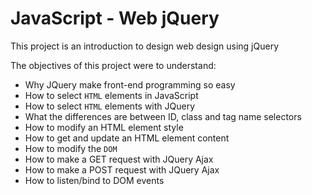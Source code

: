 # JavaScript - Web jQuery

This project is an introduction to design web design using jQuery

The objectives of this project were to understand:

- Why JQuery make front-end programming so easy
- How to select `HTML` elements in JavaScript
- How to select `HTML` elements with JQuery
- What the differences are between ID, class and tag name selectors
- How to modify an HTML element style
- How to get and update an HTML element content
- How to modify the `DOM`
- How to make a GET request with JQuery Ajax
- How to make a POST request with JQuery Ajax
- How to listen/bind to DOM events
